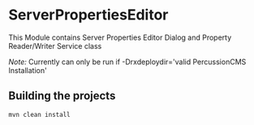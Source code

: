 # ServerPropertiesEditor
This Module contains Server Properties Editor Dialog and Property Reader/Writer Service class


*Note:*
Currently can only be run if -Drxdeploydir='valid PercussionCMS Installation'

## Building the projects
```shell script
mvn clean install
````